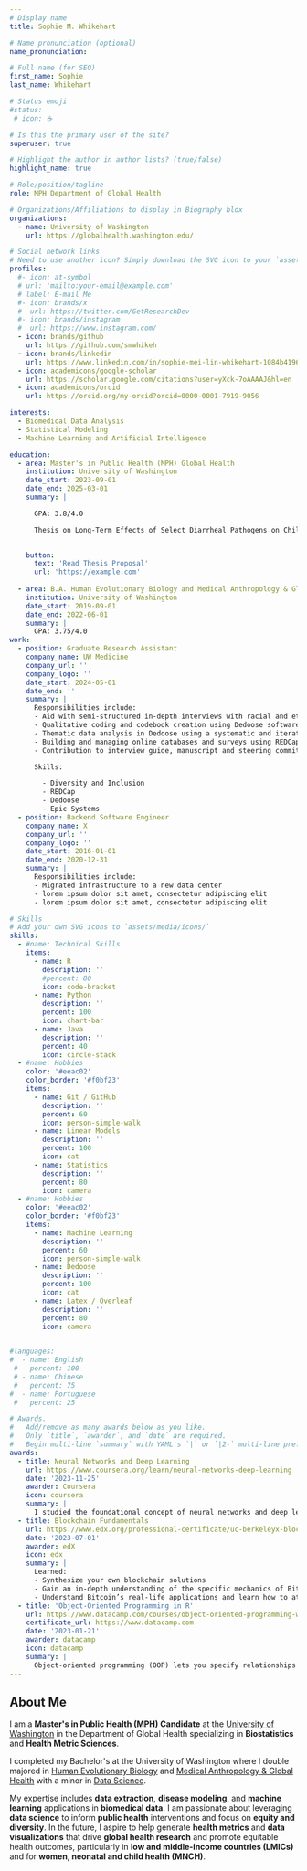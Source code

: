 ```yaml
---
# Display name
title: Sophie M. Whikehart

# Name pronunciation (optional)
name_pronunciation: 

# Full name (for SEO)
first_name: Sophie 
last_name: Whikehart

# Status emoji
#status:
 # icon: ☕️

# Is this the primary user of the site?
superuser: true

# Highlight the author in author lists? (true/false)
highlight_name: true

# Role/position/tagline
role: MPH Department of Global Health

# Organizations/Affiliations to display in Biography blox
organizations:
  - name: University of Washington
    url: https://globalhealth.washington.edu/

# Social network links
# Need to use another icon? Simply download the SVG icon to your `assets/media/icons/` folder.
profiles:
  #- icon: at-symbol
  # url: 'mailto:your-email@example.com'
  # label: E-mail Me
  #- icon: brands/x
  #  url: https://twitter.com/GetResearchDev
  #- icon: brands/instagram
  #  url: https://www.instagram.com/
  - icon: brands/github
    url: https://github.com/smwhikeh
  - icon: brands/linkedin
    url: https://www.linkedin.com/in/sophie-mei-lin-whikehart-1084b4196/
  - icon: academicons/google-scholar
    url: https://scholar.google.com/citations?user=yXck-7oAAAAJ&hl=en
  - icon: academicons/orcid
    url: https://orcid.org/my-orcid?orcid=0000-0001-7919-9056

interests:
  - Biomedical Data Analysis 
  - Statistical Modeling
  - Machine Learning and Artificial Intelligence

education:
  - area: Master's in Public Health (MPH) Global Health
    institution: University of Washington
    date_start: 2023-09-01
    date_end: 2025-03-01
    summary: |

      GPA: 3.8/4.0

      Thesis on Long-Term Effects of Select Diarrheal Pathogens on Childhood Growth: A Systematic Review and Meta-Analysis. Supervised by [Hmwe Hmwe Kyu, MBBS, MPH, PhD](https://globalhealth.washington.edu/faculty/hmwe-kyu), [Peng Zheng, PhD](https://depts.washington.edu/healthms/people/peng-zheng/) and [Amanda Novotney, MPH]()
      

    button:
      text: 'Read Thesis Proposal'
      url: 'https://example.com'
      
  - area: B.A. Human Evolutionary Biology and Medical Anthropology & Global Health 
    institution: University of Washington
    date_start: 2019-09-01
    date_end: 2022-06-01
    summary: |
      GPA: 3.75/4.0
work:
  - position: Graduate Research Assistant
    company_name: UW Medicine
    company_url: ''
    company_logo: ''
    date_start: 2024-05-01
    date_end: ''
    summary: |
      Responsibilities include:
      - Aid with semi-structured in-depth interviews with racial and ethnic minority patients with CF to explore perceptions of individual, social and structural barriers to participation on clinical trails. 
      - Qualitative coding and codebook creation using Dedoose software
      - Thematic data analysis in Dedoose using a systematic and iterative context analysis approach that is both theory-driven and inductive to identify new themes not previously considered.
      - Building and managing online databases and surveys using REDCap.
      - Contribution to interview guide, manuscript and steering commitee meetings.

      Skills:

        - Diversity and Inclusion
        - REDCap
        - Dedoose
        - Epic Systems
  - position: Backend Software Engineer
    company_name: X
    company_url: ''
    company_logo: ''
    date_start: 2016-01-01
    date_end: 2020-12-31
    summary: |
      Responsibilities include:
      - Migrated infrastructure to a new data center
      - lorem ipsum dolor sit amet, consectetur adipiscing elit
      - lorem ipsum dolor sit amet, consectetur adipiscing elit

# Skills
# Add your own SVG icons to `assets/media/icons/`
skills:
  - #name: Technical Skills
    items:
      - name: R 
        description: ''
        #percent: 80
        icon: code-bracket
      - name: Python
        description: ''
        percent: 100
        icon: chart-bar
      - name: Java
        description: ''
        percent: 40
        icon: circle-stack
  - #name: Hobbies
    color: '#eeac02'
    color_border: '#f0bf23'
    items:
      - name: Git / GitHub
        description: ''
        percent: 60
        icon: person-simple-walk
      - name: Linear Models
        description: ''
        percent: 100
        icon: cat
      - name: Statistics
        description: ''
        percent: 80
        icon: camera
  - #name: Hobbies
    color: '#eeac02'
    color_border: '#f0bf23'
    items:
      - name: Machine Learning
        description: ''
        percent: 60
        icon: person-simple-walk
      - name: Dedoose
        description: ''
        percent: 100
        icon: cat
      - name: Latex / Overleaf
        description: ''
        percent: 80
        icon: camera
  

#languages:
#  - name: English
 #   percent: 100
 # - name: Chinese
 #   percent: 75
#  - name: Portuguese
 #   percent: 25

# Awards.
#   Add/remove as many awards below as you like.
#   Only `title`, `awarder`, and `date` are required.
#   Begin multi-line `summary` with YAML's `|` or `|2-` multi-line prefix and indent 2 spaces below.
awards:
  - title: Neural Networks and Deep Learning
    url: https://www.coursera.org/learn/neural-networks-deep-learning
    date: '2023-11-25'
    awarder: Coursera
    icon: coursera
    summary: |
      I studied the foundational concept of neural networks and deep learning. By the end, I was familiar with the significant technological trends driving the rise of deep learning; build, train, and apply fully connected deep neural networks; implement efficient (vectorized) neural networks; identify key parameters in a neural network’s architecture; and apply deep learning to your own applications.
  - title: Blockchain Fundamentals
    url: https://www.edx.org/professional-certificate/uc-berkeleyx-blockchain-fundamentals
    date: '2023-07-01'
    awarder: edX
    icon: edx
    summary: |
      Learned:
      - Synthesize your own blockchain solutions
      - Gain an in-depth understanding of the specific mechanics of Bitcoin
      - Understand Bitcoin’s real-life applications and learn how to attack and destroy Bitcoin, Ethereum, smart contracts and Dapps, and alternatives to Bitcoin’s Proof-of-Work consensus algorithm
  - title: 'Object-Oriented Programming in R'
    url: https://www.datacamp.com/courses/object-oriented-programming-with-s3-and-r6-in-r
    certificate_url: https://www.datacamp.com
    date: '2023-01-21'
    awarder: datacamp
    icon: datacamp
    summary: |
      Object-oriented programming (OOP) lets you specify relationships between functions and the objects that they can act on, helping you manage complexity in your code. This is an intermediate level course, providing an introduction to OOP, using the S3 and R6 systems. S3 is a great day-to-day R programming tool that simplifies some of the functions that you write. R6 is especially useful for industry-specific analyses, working with web APIs, and building GUIs.
---
```


## About Me

I am a **Master's in Public Health (MPH) Candidate** at the [University of Washington](https://globalhealth.washington.edu/) in the Department of Global Health specializing in **Biostatistics** and **Health Metric Sciences**. 

I completed my Bachelor's at the University of Washington where I double majored in [Human Evolutionary Biology](https://anthropology.washington.edu/human-evolutionary-biology-ba) and [Medical Anthropology & Global Health](https://anthropology.washington.edu/medical-anthropology-global-health-ba) with a minor in [Data Science](https://dataminor.uw.edu/).

My expertise includes **data extraction**, **disease modeling**, and **machine learning** applications in **biomedical data**. I am passionate about leveraging **data science** to inform **public health** interventions and focus on **equity and diversity**. In the future, I aspire to help generate **health metrics** and **data visualizations** that drive **global health research** and promote equitable health outcomes, particularly in **low and middle-income countries (LMICs)** and for **women, neonatal and child health (MNCH)**.

  















